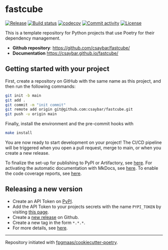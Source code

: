 # fastcube

[![Release](https://img.shields.io/github/v/release/csaybar/fastcube)](https://img.shields.io/github/v/release/csaybar/fastcube)
[![Build status](https://img.shields.io/github/actions/workflow/status/csaybar/fastcube/main.yml?branch=main)](https://github.com/csaybar/fastcube/actions/workflows/main.yml?query=branch%3Amain)
[![codecov](https://codecov.io/gh/csaybar/fastcube/branch/main/graph/badge.svg)](https://codecov.io/gh/csaybar/fastcube)
[![Commit activity](https://img.shields.io/github/commit-activity/m/csaybar/fastcube)](https://img.shields.io/github/commit-activity/m/csaybar/fastcube)
[![License](https://img.shields.io/github/license/csaybar/fastcube)](https://img.shields.io/github/license/csaybar/fastcube)

This is a template repository for Python projects that use Poetry for their dependency management.

- **Github repository**: <https://github.com/csaybar/fastcube/>
- **Documentation** <https://csaybar.github.io/fastcube/>

## Getting started with your project

First, create a repository on GitHub with the same name as this project, and then run the following commands:

```bash
git init -b main
git add .
git commit -m "init commit"
git remote add origin git@github.com:csaybar/fastcube.git
git push -u origin main
```

Finally, install the environment and the pre-commit hooks with

```bash
make install
```

You are now ready to start development on your project!
The CI/CD pipeline will be triggered when you open a pull request, merge to main, or when you create a new release.

To finalize the set-up for publishing to PyPI or Artifactory, see [here](https://fpgmaas.github.io/cookiecutter-poetry/features/publishing/#set-up-for-pypi).
For activating the automatic documentation with MkDocs, see [here](https://fpgmaas.github.io/cookiecutter-poetry/features/mkdocs/#enabling-the-documentation-on-github).
To enable the code coverage reports, see [here](https://fpgmaas.github.io/cookiecutter-poetry/features/codecov/).

## Releasing a new version

- Create an API Token on [PyPI](https://pypi.org/).
- Add the API Token to your projects secrets with the name `PYPI_TOKEN` by visiting [this page](https://github.com/csaybar/fastcube/settings/secrets/actions/new).
- Create a [new release](https://github.com/csaybar/fastcube/releases/new) on Github.
- Create a new tag in the form `*.*.*`.
- For more details, see [here](https://fpgmaas.github.io/cookiecutter-poetry/features/cicd/#how-to-trigger-a-release).

---

Repository initiated with [fpgmaas/cookiecutter-poetry](https://github.com/fpgmaas/cookiecutter-poetry).

